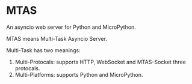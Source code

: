 # MTAS
An asyncio web server for Python and MicroPython. 

MTAS means Multi-Task Asyncio Server.

Multi-Task has two meanings:

1. Multi-Protocals: supports HTTP, WebSocket and MTAS-Socket three protocals.
2. Multi-Platforms: supports Python and MicroPython.